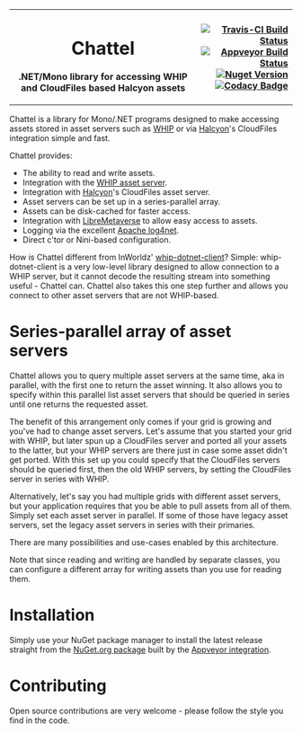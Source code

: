 <table width="100%" border="0">
	<tr>
		<th>
			<h1 align="center">Chattel</h1>
			<p align="center">.NET/Mono library for accessing WHIP and CloudFiles based Halcyon assets</p>
		</th>
		<th align="right">
			<a href="https://travis-ci.org/kf6kjg/chattel"><img alt="Travis-CI Build Status" src="https://travis-ci.org/kf6kjg/chattel.svg?branch=master"/></a><br/>
			<a href="https://ci.appveyor.com/project/kf6kjg/chattel"><img alt="Appveyor Build Status" src="https://ci.appveyor.com/api/projects/status/github/kf6kjg/chattel?svg=true&branch=master"/></a><br/>
			<a href="https://www.nuget.org/packages/Chattel"><img alt="Nuget Version" src="https://img.shields.io/nuget/v/Chattel.svg?maxAge=2592000"/></a>
			<a href="https://www.codacy.com/app/kf6kjg/chattel?utm_source=github.com&amp;utm_medium=referral&amp;utm_content=kf6kjg/chattel&amp;utm_campaign=Badge_Grade"><img alt="Codacy Badge" src="https://api.codacy.com/project/badge/Grade/872446917ae24afdb205f06c8ee6e4cf"/></a>
		</th>
	</tr>
</table>

Chattel is a library for Mono/.NET programs designed to make accessing assets stored in asset servers such as [WHIP][] or via [Halcyon][]'s CloudFiles integration simple and fast.

[WHIP]: https://github.com/InWorldz/whip-server
[Halcyon]: https://github.com/InWorldz/halcyon
[nugetpackage]: https://www.nuget.org/packages/Chattel
[appveyor]: https://ci.appveyor.com/project/kf6kjg/chattel

Chattel provides:
* The ability to read and write assets.
* Integration with the [WHIP asset server][WHIP].
* Integration with [Halcyon][]'s CloudFiles asset server.
* Asset servers can be set up in a series-parallel array.
* Assets can be disk-cached for faster access.
* Integration with [LibreMetaverse](https://bitbucket.org/cinderblocks/libremetaverse) to allow easy access to assets.
* Logging via the excellent [Apache log4net](http://logging.apache.org/log4net/).
* Direct c'tor or Nini-based configuration.

How is Chattel different from InWorldz' [whip-dotnet-client](https://github.com/InWorldz/whip-dotnet-client)? Simple: whip-dotnet-client is a very low-level library designed to allow connection to a WHIP server, but it cannot decode the resulting stream into something useful - Chattel can.  Chattel also takes this one step further and allows you connect to other asset servers that are not WHIP-based.

# Series-parallel array of asset servers
Chattel allows you to query multiple asset servers at the same time, aka in parallel, with the first one to return the asset winning. It also allows you to specify within this parallel list asset servers that should be queried in series until one returns the requested asset.

The benefit of this arrangement only comes if your grid is growing and you've had to change asset servers.  Let's assume that you started your grid with WHIP, but later spun up a CloudFiles server and ported all your assets to the latter, but your WHIP servers are there just in case some asset didn't get ported.  With this set up you could specify that the CloudFiles servers should be queried first, then the old WHIP servers, by setting the CloudFiles server in series with WHIP.

Alternatively, let's say you had multiple grids with different asset servers, but your application requires that you be able to pull assets from all of them.  Simply set each asset server in parallel.  If some of those have legacy asset servers, set the legacy asset servers in series with their primaries.

There are many possibilities and use-cases enabled by this architecture.

Note that since reading and writing are handled by separate classes, you can configure a different array for writing assets than you use for reading them.

# Installation
Simply use your NuGet package manager to install the latest release straight from the [NuGet.org package][nugetpackage] built by the [Appveyor integration][appveyor].

# Contributing
Open source contributions are very welcome - please follow the style you find in the code.

